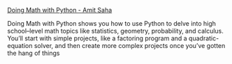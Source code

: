 [Doing Math with Python - Amit Saha](https://nostarch.com/doingmathwithpython)

Doing Math with Python shows you how to use Python to delve into high school–level math topics like statistics, geometry, probability, and calculus. You’ll start with simple projects, like a factoring program and a quadratic-equation solver, and then create more complex projects once you’ve gotten the hang of things
